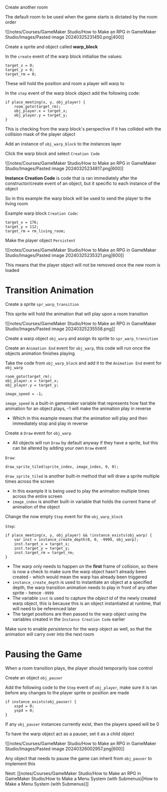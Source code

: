 Create another room

The default room to be used when the game starts is dictated by the room order

![[notes/Courses/GameMaker Studio/How to Make an RPG in GameMaker Studio/Images/Pasted image 20240325231450.png|400]]

Create a sprite and object called **warp_block**

In the `create` event of the warp block initialise the values:

```
target_x = 0;
target_y = 0;
target_rm = 0;
```

These will hold the position and room a player will warp to

In the `step` event of the warp block object add the following code:

```
if place_meeting(x, y, obj_player) {
	room_goto(target_rm);
	obj_player.x = target_x;
	obj_player.y = target_y;
}
```

This is checking from the warp block's perspective if it has collided with the collision mask of the player object

Add an instance of `obj_warp_block` to the instances layer

Click the warp block and select `Creation Code`

![[notes/Courses/GameMaker Studio/How to Make an RPG in GameMaker Studio/Images/Pasted image 20240325234817.png|600]]

**Instance Creation Code** is code that is ran immediately after the constructor/create event of an object, but it specific to each instance of the object

So in this example the warp block will be used to send the player to the living room

Example warp block `Creation Code`:

```
target_x = 176;
target_y = 112;
target_rm = rm_living_room;
```

Make the player object `Persistent`

![[notes/Courses/GameMaker Studio/How to Make an RPG in GameMaker Studio/Images/Pasted image 20240325235321.png|600]]

This means that the player object will not be removed once the new room is loaded

# Transition Animation

Create a sprite `spr_warp_transition`

This sprite will hold the animation that will play upon a room transition

![[notes/Courses/GameMaker Studio/How to Make an RPG in GameMaker Studio/Images/Pasted image 20240325235558.png]]

Create a warp object `obj_warp` and assign its sprite to `spr_warp_transition`

Create an `Animation End` event for `obj_warp`, this code will run once the objects animation finishes playing

Take the code from `obj_warp_block` and add it to the `Animation End` event for `obj_warp`

```
room_goto(target_rm);
obj_player.x = target_x;
obj_player.y = target_y;

image_speed = -1;
```

`image_speed` is a built-in gamemaker variable that represents how fast the animation for an object plays, -1 will make the animation play in reverse
- Which in this example means that the animation will play and then immediately stop and play in reverse

Create a `Draw` event for `obj_warp`
- All objects will run `Draw` by default anyway if they have a sprite, but this can be altered by adding your own `Draw` event

`Draw`:

```
draw_sprite_tiled(sprite_index, image_index, 0, 0);
```

`draw_sprite_tiled` is another built-in method that will draw a sprite multiple times across the screen
- In this example it is being used to play the animation multiple times across the entire screen
- `image_index` is another built-in variable that holds the current frame of animation of the object

Change the now empty `Step` event for the `obj_warp_block`

`Step`:

```
if place_meeting(x, y, obj_player) && !instance_exists(obj_warp) {
	var inst = instance_create_depth(0, 0, -9999, obj_warp);
	inst.target_x = target_x;
	inst.target_y = target_y;
	inst.target_rm = target_rm;
}
```

- The warp only needs to happen on the **first** frame of collision, so there is now a check to make sure the warp object hasn't already been created - which would mean the warp has already been triggered
- `instance_create_depth` is used to instantiate an object at a specified depth, the warp transition animation needs to play in front of any other sprite - hence `-9999`
- The variable `inst` is used to capture the *object id* of the newly created warp object, this is because this is an object instantiated at runtime, that will need to be referenced later
- The target positions are then passed to the warp object using the variables created in the `Instance Creation Code` earlier

Make sure to enable *persistence* for the warp object as well, so that the animation will carry over into the next room

# Pausing the Game

When a room transition plays, the player should temporarily lose control

Create an object `obj_pauser`

Add the following code to the `Step` event of `obj_player`, make sure it is ran before any changes to the player sprite or position are made

```
if instance_exists(obj_pauser) {
	xspd = 0;
	yspd = 0;
}
```

If any `obj_pauser` instances currently exist, then the players speed will be 0

To have the warp object act as a pauser, set it as a child object

![[notes/Courses/GameMaker Studio/How to Make an RPG in GameMaker Studio/Images/Pasted image 20240326002957.png|600]]

Any object that needs to pause the game can inherit from `obj_pauser` to implement this

Next: [[notes/Courses/GameMaker Studio/How to Make an RPG in GameMaker Studio/How to Make a Menu System (with Submenus)|How to Make a Menu System (with Submenus)]]
